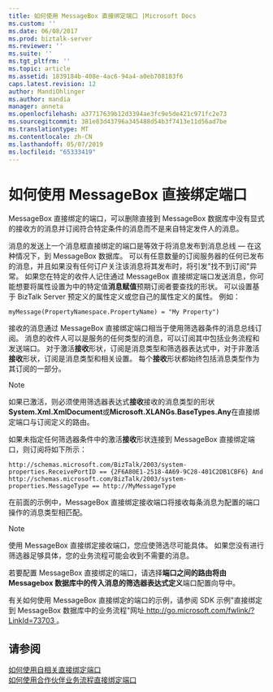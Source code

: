 ```yaml
---
title: 如何使用 MessageBox 直接绑定端口 |Microsoft Docs
ms.custom: ''
ms.date: 06/08/2017
ms.prod: biztalk-server
ms.reviewer: ''
ms.suite: ''
ms.tgt_pltfrm: ''
ms.topic: article
ms.assetid: 1839184b-408e-4ac6-94a4-a0eb708183f6
caps.latest.revision: 12
author: MandiOhlinger
ms.author: mandia
manager: anneta
ms.openlocfilehash: a37717639b12d3394ae3fc9e5de421c971fc2e73
ms.sourcegitcommit: 381e83d43796a345488d54b3f7413e11d56ad7be
ms.translationtype: MT
ms.contentlocale: zh-CN
ms.lasthandoff: 05/07/2019
ms.locfileid: "65333419"
---
```

# <a name="how-to-use-messagebox-direct-bound-ports"></a>如何使用 MessageBox 直接绑定端口
MessageBox 直接绑定的端口，可以删除直接到 MessageBox 数据库中没有显式的接收方的消息并订阅符合特定条件的消息而不是来自特定发件人的消息。  
  
 消息的发送上一个消息框直接绑定的端口是等效于将消息发布到消息总线 — 在这种情况下，到 MessageBox 数据库。 可以有任意数量的订阅服务器的任何已发布的消息，并且如果没有任何订户关注该消息将其发布时，将引发"找不到订阅"异常。 如果您在特定的收件人记住通过 MessageBox 直接绑定端口发送消息，你可能想要将属性设置为中的特定值**消息赋值**预期订阅者要查找的形状。 可以设置基于 BizTalk Server 预定义的属性定义或您自己的属性定义的属性。 例如：  
  
```  
myMessage(PropertyNamespace.PropertyName) = "My Property")  
```  
  
 接收的消息通过 MessageBox 直接绑定端口相当于使用筛选器条件的消息总线订阅。 消息的收件人可以是服务的任何类型的消息，可以订阅其中包括业务流程和发送端口。 对于激活**接收**形状，订阅是消息类型和筛选器表达式中，对于非激活**接收**形状，订阅是消息类型和相关设置。 每个**接收**形状都始终包括消息类型作为其订阅的一部分。  
  
> [!NOTE]
>  如果已激活，则必须使用筛选器表达式**接收**接收的消息类型的形状**System.Xml.XmlDocument**或**Microsoft.XLANGs.BaseTypes.Any**在直接绑定端口与订阅定义的路由。  
  
 如果未指定任何筛选器条件中的激活**接收**形状连接到 MessageBox 直接绑定端口，则订阅将如下所示：  
  
```  
http://schemas.microsoft.com/BizTalk/2003/system-properties.ReceivePortID == {2F6A80E1-2518-4A69-9C28-401C2DB1CBF6} And  
http://schemas.microsoft.com/BizTalk/2003/system-properties.MessageType == http://MyMessageType  
```  
  
 在前面的示例中，MessageBox 直接绑定接收端口将接收每条消息为配置的端口操作的消息类型相匹配。  
  
> [!NOTE]
>  使用 MessageBox 直接绑定接收端口，您应使筛选尽可能具体。 如果您没有进行筛选器足够具体，您的业务流程可能会收到不需要的消息。  
  
 若要配置 MessageBox 直接绑定的端口，请选择**端口之间的路由将由 Messagebox 数据库中的传入消息的筛选器表达式定义**端口配置向导中。  
  
 有关如何使用 MessageBox 直接绑定的端口的示例，请参阅 SDK 示例"直接绑定到 MessageBox 数据库中的业务流程"网址[ http://go.microsoft.com/fwlink/?LinkId=73703 ](http://go.microsoft.com/fwlink/?LinkId=73703)。  
  
## <a name="see-also"></a>请参阅  
 [如何使用自相关直接绑定端口](../core/how-to-use-self-correlating-direct-bound-ports.md)   
 [如何使用合作伙伴业务流程直接绑定端口](../core/how-to-use-partner-orchestration-direct-bound-ports.md)